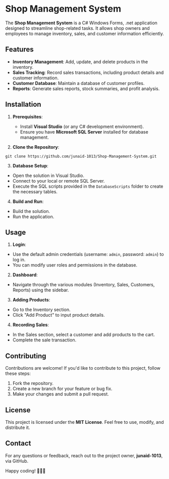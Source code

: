 # Shop Management System

The **Shop Management System** is a C# Windows Forms, .net application designed to streamline shop-related tasks. It allows shop owners and employees to manage inventory, sales, and customer information efficiently.

## Features

- **Inventory Management**: Add, update, and delete products in the inventory.
- **Sales Tracking**: Record sales transactions, including product details and customer information.
- **Customer Database**: Maintain a database of customer profiles.
- **Reports**: Generate sales reports, stock summaries, and profit analysis.

## Installation

1. **Prerequisites**:

   - Install **Visual Studio** (or any C# development environment).
   - Ensure you have **Microsoft SQL Server** installed for database management.

2. **Clone the Repository**:

```
git clone https://github.com/junaid-1013/Shop-Management-System.git

```

3. **Database Setup**:

- Open the solution in Visual Studio.
- Connect to your local or remote SQL Server.
- Execute the SQL scripts provided in the `DatabaseScripts` folder to create the necessary tables.

4. **Build and Run**:

- Build the solution.
- Run the application.

## Usage

1. **Login**:

- Use the default admin credentials (username: `admin`, password: `admin`) to log in.
- You can modify user roles and permissions in the database.

2. **Dashboard**:

- Navigate through the various modules (Inventory, Sales, Customers, Reports) using the sidebar.

3. **Adding Products**:

- Go to the Inventory section.
- Click "Add Product" to input product details.

4. **Recording Sales**:

- In the Sales section, select a customer and add products to the cart.
- Complete the sale transaction.

## Contributing

Contributions are welcome! If you'd like to contribute to this project, follow these steps:

1. Fork the repository.
2. Create a new branch for your feature or bug fix.
3. Make your changes and submit a pull request.

## License

This project is licensed under the **MIT License**. Feel free to use, modify, and distribute it.

## Contact

For any questions or feedback, reach out to the project owner, **junaid-1013**, via GitHub.

Happy coding! 🚀👩‍💻
